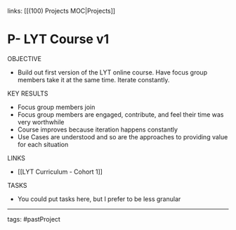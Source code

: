 links: [[(100) Projects MOC|Projects]]
# P- LYT Course v1
OBJECTIVE
- Build out first version of the LYT online course. Have focus group members take it at the same time. Iterate constantly.

KEY RESULTS
- Focus group members join
- Focus group members are engaged, contribute, and feel their time was very worthwhile
- Course improves because iteration happens constantly
- Use Cases are understood and so are the approaches to providing value for each situation 

LINKS
- [[LYT Curriculum - Cohort 1]]

TASKS
- You could put tasks here, but I prefer to be less granular

---
tags: #pastProject
